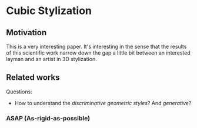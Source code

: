 # Cubic Stylization

## Motivation
This is a very interesting paper. It's interesting in the sense that the results of this scientific work narrow down the gap a little bit between an interested layman and an artist in 3D stylization. 

## Related works

Questions:
* How to understand the *discriminative geometric styles*? And *generative*?

### ASAP (As-rigid-as-possible)